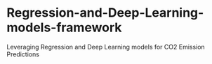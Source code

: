 # Regression-and-Deep-Learning-models-framework
Leveraging Regression and Deep Learning models for CO2 Emission Predictions
